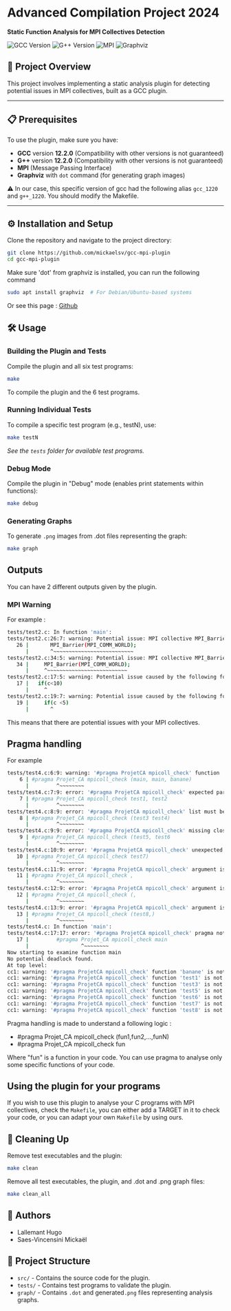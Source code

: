 # Advanced Compilation Project 2024
**Static Function Analysis for MPI Collectives Detection**

![GCC Version](https://img.shields.io/badge/GCC-12.2.0-blue) ![G++ Version](https://img.shields.io/badge/G++-12.2.0-blue) ![MPI](https://img.shields.io/badge/MPI-Required-blue) ![Graphviz](https://img.shields.io/badge/Graphviz-Required-blue)

## 📄 Project Overview

This project involves implementing a static analysis plugin for detecting potential issues in MPI collectives, built as a GCC plugin.

---

## 📋 Prerequisites

To use the plugin, make sure you have:
- **GCC** version **12.2.0** (Compatibility with other versions is not guaranteed)
- **G++** version **12.2.0** (Compatibility with other versions is not guaranteed)
- **MPI** (Message Passing Interface)
- **Graphviz** with `dot` command (for generating graph images)

⚠️ In our case, this specific version of gcc had the following alias `gcc_1220` and `g++_1220`. You should modify the Makefile.

---

## ⚙️ Installation and Setup

Clone the repository and navigate to the project directory:
```bash
git clone https://github.com/mickaelsv/gcc-mpi-plugin
cd gcc-mpi-plugin
```
Make sure 'dot' from graphviz is installed, you can run the following command 
```bash
sudo apt install graphviz  # For Debian/Ubuntu-based systems
```
Or see this page : [Github](https://github.com/graphp/graphviz)

## 🛠 Usage

### Building the Plugin and Tests
Compile the plugin and all six test programs:
```bash
make
```
To compile the plugin and the 6 test programs.

### Running Individual Tests
To compile a specific test program (e.g., testN), use:
```bash
make testN
```
*See the `tests` folder for available test programs.*
### Debug Mode
Compile the plugin in "Debug" mode (enables print statements within functions):
```bash
make debug
```

### Generating Graphs
To generate `.png` images from .dot files representing the graph:
```bash
make graph
```

## Outputs 

You can have 2 different outputs given by the plugin.

### MPI Warning
For example :
```bash
tests/test2.c: In function 'main':
tests/test2.c:26:7: warning: Potential issue: MPI collective MPI_Barrier in block 5
   26 |       MPI_Barrier(MPI_COMM_WORLD);
      |       ^~~~~~~~~~~~~~~~~~~~~~~~~~~
tests/test2.c:34:5: warning: Potential issue: MPI collective MPI_Barrier in block 7
   34 |     MPI_Barrier(MPI_COMM_WORLD);
      |     ^~~~~~~~~~~~~~~~~~~~~~~~~~~
tests/test2.c:17:5: warning: Potential issue caused by the following fork in block 2
   17 |   if(c<10)
      |     ^
tests/test2.c:19:7: warning: Potential issue caused by the following fork in block 3
   19 |     if(c <5)
      |       ^
```

This means that there are potential issues with your MPI collectives.

## Pragma handling

For example
```bash
tests/test4.c:6:9: warning: '#pragma ProjetCA mpicoll_check' function 'main' appears multiple times
    6 | #pragma Projet_CA mpicoll_check (main, main, banane)
      |         ^~~~~~~~~
tests/test4.c:7:9: error: '#pragma ProjetCA mpicoll_check' expected parenthesis for list
    7 | #pragma Projet_CA mpicoll_check test1, test2
      |         ^~~~~~~~~
tests/test4.c:8:9: error: '#pragma ProjetCA mpicoll_check' list must be separated by commas
    8 | #pragma Projet_CA mpicoll_check (test3 test4)
      |         ^~~~~~~~~
tests/test4.c:9:9: error: '#pragma ProjetCA mpicoll_check' missing closing perenthesis
    9 | #pragma Projet_CA mpicoll_check (test5, test6
      |         ^~~~~~~~~
tests/test4.c:10:9: error: '#pragma ProjetCA mpicoll_check' unexpected closing perenthesis
   10 | #pragma Projet_CA mpicoll_check test7)
      |         ^~~~~~~~~
tests/test4.c:11:9: error: '#pragma ProjetCA mpicoll_check' argument is not a name
   11 | #pragma Projet_CA mpicoll_check ,
      |         ^~~~~~~~~
tests/test4.c:12:9: error: '#pragma ProjetCA mpicoll_check' argument is not a name
   12 | #pragma Projet_CA mpicoll_check (,
      |         ^~~~~~~~~
tests/test4.c:13:9: error: '#pragma ProjetCA mpicoll_check' argument is not a name
   13 | #pragma Projet_CA mpicoll_check (test8,)
      |         ^~~~~~~~~
tests/test4.c: In function 'main':
tests/test4.c:17:17: error: '#pragma ProjetCA mpicoll_check' pragma not allowed inside a function definition
   17 |         #pragma Projet_CA mpicoll_check main
      |                 ^~~~~~~~~
Now starting to examine function main
No potential deadlock found.
At top level:
cc1: warning: '#pragma ProjetCA mpicoll_check' function 'banane' is not declared but referenced in pragma
cc1: warning: '#pragma ProjetCA mpicoll_check' function 'test1' is not declared but referenced in pragma
cc1: warning: '#pragma ProjetCA mpicoll_check' function 'test3' is not declared but referenced in pragma
cc1: warning: '#pragma ProjetCA mpicoll_check' function 'test5' is not declared but referenced in pragma
cc1: warning: '#pragma ProjetCA mpicoll_check' function 'test6' is not declared but referenced in pragma
cc1: warning: '#pragma ProjetCA mpicoll_check' function 'test7' is not declared but referenced in pragma
cc1: warning: '#pragma ProjetCA mpicoll_check' function 'test8' is not declared but referenced in pragma
```

Pragma handling is made to understand a following logic : 
  
- #pragma Projet_CA mpicoll_check (fun1,fun2,...,funN)
- #pragma Projet_CA mpicoll_check fun

Where "fun" is a function in your code. You can use pragma to analyse only some specific functions of your code.

## Using the plugin for your programs

If you wish to use this plugin to analyse your C programs with MPI collectives, check the `Makefile`, you can either add a TARGET in it to check your code, or you can adapt your own `Makefile` by using ours.

## 🧹 Cleaning Up

Remove test executables and the plugin:
```bash
make clean
```

Remove all test executables, the plugin, and .dot and .png graph files:

```bash
make clean_all
```

## 👥 Authors

- Lallemant Hugo
- Saes-Vincensini Mickaël

## 📁 Project Structure

- `src/` - Contains the source code for the plugin.
- `tests/` - Contains test programs to validate the plugin.
- `graph/` - Contains `.dot` and generated`.png` files representing analysis graphs. 